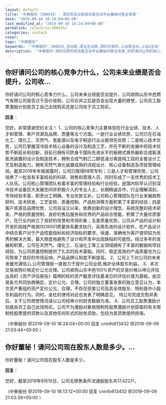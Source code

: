 ```yaml
---
layout: default
title: '中泰股份（300435）- 深交所互动易投资者互动平台董秘问答全收录'
date: "2019-09-10 18:24:04+00:00"
last_modified_at: "2019-09-10 18:24:04+00:00"
permalink: /stock/sz/300435/
categories: szstock
cover: 
tags: "中泰股份"
keywords: '"中泰股份",300435,互动易,深证互动易,深圳交易所,上证易互动,上证e互动'
description: '"中泰股份-深圳交易所投资者互动平台董秘问答全收录,你好请问公司的核心竞争力什么，公司未来业绩是否会提升，公司收购山东中邑燃气有限公司是否过于高价收购，公司合并之后是否会出现大量的商誉，公司员工股票激励计划是员工自己出钱购买还是公司给于员工购买。"'
---
```


## 你好请问公司的核心竞争力什么，公司未来业绩是否会提升，公司收...

你好请问公司的核心竞争力什么，公司未来业绩是否会提升，公司收购山东中邑燃气有限公司是否过于高价收购，公司合并之后是否会出现大量的商誉，公司员工股票激励计划是员工自己出钱购买还是公司给于员工购买。

**回复**：

您好，非常感谢您的关注！
1、公司的核心竞争力主要体现在行业业绩、技术、人才和管理、客户资源及品牌、质量等五个方面。一是行业业绩优势，公司已在石油化工、煤化工、天然气、氢能源以及电子制造行业占据领先优势；二是核心技术优势，公司已掌握深冷技术核心设备的设计及制造工艺，并在不断的发展中将技术优势不断延长和创新，目前已拥有可跻身于国际先进水平的板翅式换热器和合成氨液氮洗装置的设计及制造技术，拥有合成气制乙二醇低温分离提纯工段的全套设计工艺及制造能力，拥有天然气液化装置成熟的流程设计、核心设备制造及项目管理经验。截至2018年年报披露时，公司已取得68项专利；三是人才和管理优势，公司培养了一批具有丰富经验的科研、销售和管理人员，同时形成了一支优秀的技术工人队伍。公司核心管理团队有着丰富的管理经验和行业经验，是国内较早认识到深冷技术设备巨大发展空间并积极介入的专业人士，长期精诚合作，行业理解深刻，市场经验丰富，职责分工明确，专业优势互补。公司核心管理团队在行业发展趋势研判、技术研发、工艺安排、质量控制、产品检测等方面积累了丰富的经验；四是客户资源及品牌优势，公司自设立以来，依靠创新的设计理念、系统完整的技术研发、严格的质量控制、良好的售后服务和优秀的产品综合性能，积累了大量优质客户，在行业内树立了良好的信誉和市场形象；五是质量优势，公司从产品的设计和开发阶段就严格按ISO9001质量体系要求执行，采用先进的设计软件，在产品设计中结合客户对于产品性能指标和经济指标的要求，快速、准确地为客户提供较为优秀的解决方案，最大限度地避免了设计和开发中出现缺陷的可能性。经过多年的发展和积累，公司在天然气、煤化工、石油化工等工业领域拥有了丰富的数据和项目经验，为公司质量控制提供了扎实的技术基础。同时，稳定高效的产品质量也为公司带来了良好的市场反响，产品品牌认知度不断提高。
2、公司上下对公司的未来发展充满信心,公司管理层一直致力于提升公司业绩,维护全体股东利益。
3、本次交易收购价格定价公允合理。公司收购山东中邑100%资产的交易价格以坤元评估出具的《资产评估报告》载明的标的资产截至评估基准日的评估价值为基础，由交易各方共同协商确定，定价公允、合理。公司的独立董事发表的独立意见认为，本次资产重组的资产定价公允、合理，不存在损害公司及其全体股东、特别是中小股东利益的行为。同时，金杜的律师对此也发表了明确意见。
待公司完成交割并表后，关于公司商誉情况请以公司经审计的财务数据为准。
4、公司员工股票激励计划是由员工自己出钱购买。公司不为激励对象依限制性股票激励计划获取的有关限制性股票提供贷款以及其他任何形式的财务资助，包括为其贷款提供担保。 

（中泰股份  @2019-09-10 18:24:04+00:00 回复 cninfo613432  @2019-09-09 21:03:44+00:00 ）

## 你好董秘！请问公司现在股东人数是多少。...

你好董秘！请问公司现在股东人数是多少。

**回复**：

您好，截至2019年9月10日，公司无限售条件流通股股东共17,422户。 

（中泰股份  @2019-09-10 18:13:12+00:00 回复 cninfo613432  @2019-09-09 21:03:39+00:00 ）

